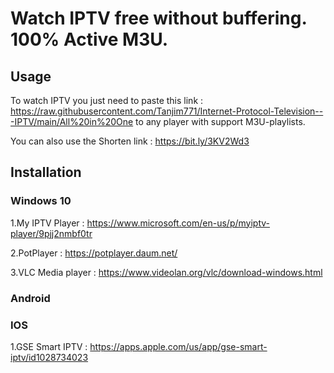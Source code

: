 # Watch IPTV free without buffering. 100% Active M3U.

## Usage
To watch IPTV you just need to paste this link : https://raw.githubusercontent.com/Tanjim771/Internet-Protocol-Television---IPTV/main/All%20in%20One to any player with support M3U-playlists.

You can also use the Shorten link : https://bit.ly/3KV2Wd3

## Installation

### Windows 10
1.My IPTV Player : https://www.microsoft.com/en-us/p/myiptv-player/9pjj2nmbf0tr

2.PotPlayer : https://potplayer.daum.net/

3.VLC Media player : https://www.videolan.org/vlc/download-windows.html

### Android


### IOS
1.GSE Smart IPTV : https://apps.apple.com/us/app/gse-smart-iptv/id1028734023
